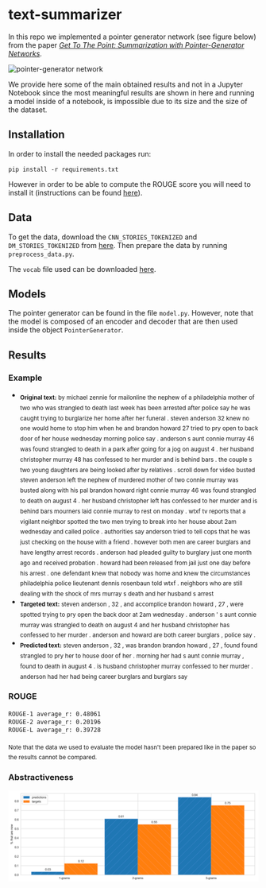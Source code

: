 # text-summarizer
In this repo we implemented a pointer generator network (see figure below) from the paper _[Get To The Point: Summarization with Pointer-Generator Networks](https://arxiv.org/abs/1704.04368)_.

![pointer-generator network](http://www.abigailsee.com/img/pointer-gen.png)

We provide here some of the main obtained results and not in a Jupyter Notebook since the most meaningful results are shown in here and running a model inside of a notebook, is impossible due to its size and the size of the dataset.

## Installation
In order to install the needed packages run:
```
pip install -r requirements.txt
```
However in order to be able to compute the ROUGE score you will need to install it (instructions can be found [here](https://github.com/bheinzerling/pyrouge)).

## Data 
To get the data, download the `CNN_STORIES_TOKENIZED` and `DM_STORIES_TOKENIZED` from [here](https://github.com/JafferWilson/Process-Data-of-CNN-DailyMail). Then prepare the data by running `preprocess_data.py`.

The `vocab` file used can be downloaded [here](https://drive.google.com/file/d/0BzQ6rtO2VN95a0c3TlZCWkl3aU0/view).

## Models
The pointer generator can be found in the file `model.py`. However, note that the model is composed of an encoder and decoder that are then used inside the object `PointerGenerator`.

## Results
### Example
* <sub>__Original text:__  by michael zennie for mailonline the nephew of a philadelphia mother of two who was strangled to death last week has been arrested after police say he was caught trying to burglarize her home after her funeral . steven anderson 32 knew no one would home to stop him when he and brandon howard 27 tried to pry open to back door of her house wednesday morning police say . anderson s aunt connie murray 46 was found strangled to death in a park after going for a jog on august 4 . her husband christopher murray 48 has confessed to her murder and is behind bars . the couple s two young daughters are being looked after by relatives . scroll down for video busted steven anderson left the nephew of murdered mother of two connie murray was busted along with his pal brandon howard right connie murray 46 was found strangled to death on august 4 . her husband christopher left has confessed to her murder and is behind bars mourners laid connie murray to rest on monday . wtxf tv reports that a vigilant neighbor spotted the two men trying to break into her house about 2am wednesday and called police . authorities say anderson tried to tell cops that he was just checking on the house with a friend . however both men are career burglars and have lengthy arrest records . anderson had pleaded guilty to burglary just one month ago and received probation . howard had been released from jail just one day before his arrest . one defendant knew that nobody was home and knew the circumstances philadelphia police lieutenant dennis rosenbaun told wtxf . neighbors who are still dealing with the shock of mrs murray s death and her husband s arrest </sub> 
* <sub>__Targeted text:__ steven anderson , 32 , and accomplice brandon howard , 27 , were spotted trying to pry open the back door at 2am wednesday . anderson ' s aunt connie murray was strangled to death on august 4 and her husband christopher has confessed to her murder . anderson and howard are both career burglars , police say . </sub> 
* <sub>__Predicted text:__ steven anderson , 32 , was brandon brandon howard , 27 , found found strangled to pry her to house door of her . morning her had s aunt connie murray , found to death in august 4 . is husband christopher murray confessed to her murder . anderson had her had being career burglars and burglars say </sub> 


### ROUGE
```
ROUGE-1 average_r: 0.48061
ROUGE-2 average_r: 0.20196
ROUGE-L average_r: 0.39728
```
<sub> Note that the data we used to evaluate the model hasn't been prepared like in the paper so the results cannot be compared. </sub>

### Abstractiveness
![ngrams](ngrams.png)
